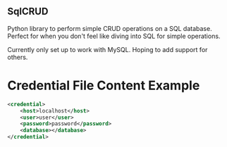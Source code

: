SqlCRUD
-------

Python library to perform simple CRUD operations on a SQL database.  Perfect for when you don't feel like diving into SQL for simple operations.

Currently only set up to work with MySQL.
Hoping to add support for others.

Credential File Content Example
==============================

```xml
<credential>
	<host>localhost</host>
	<user>user</user>
	<password>password</password>
	<database></database>
</credential>
```
